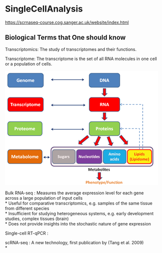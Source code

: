 # SingleCellAnalysis

https://scrnaseq-course.cog.sanger.ac.uk/website/index.html

## Biological Terms that One should know
Transcriptomics: The study of transcriptomes and their functions.

Transcriptome: The transcriptome is the set of all RNA molecules in one cell or a population of cells. 

![Examples](images/G_schem.png)

Bulk RNA-seq : Measures the average expression level for each gene across a large population of input cells  
	* Useful for comparative transcriptomics, e.g. samples of the same tissue from different species  
	* Insufficient for studying heterogeneous systems, e.g. early development studies, complex tissues (brain)  
	* Does not provide insights into the stochastic nature of gene expression  

Single-cell RT-qPCR :

scRNA-seq : A new technology, first publication by (Tang et al. 2009)  
* 